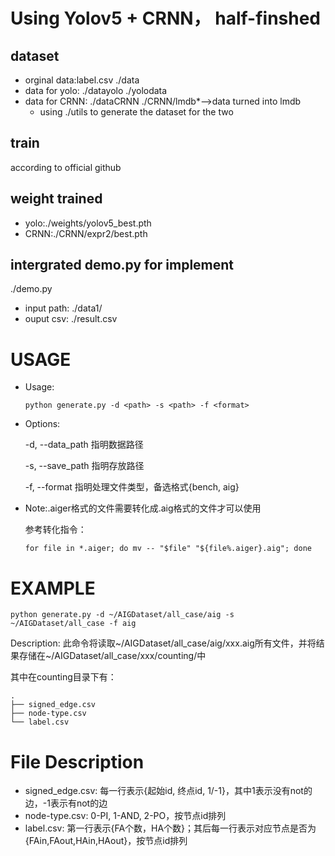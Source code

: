 # Using Yolov5 + CRNN， half-finshed
## dataset
- orginal data:label.csv   ./data
- data for yolo: ./datayolo ./yolodata
- data for CRNN: ./dataCRNN  ./CRNN/lmdb*-->data turned into lmdb
    - using ./utils to generate the dataset for the two
## train
according to official github
## weight trained
- yolo:./weights/yolov5_best.pth
- CRNN:./CRNN/expr2/best.pth
## intergrated demo.py for implement
./demo.py
- input path: ./data1/
- ouput csv: ./result.csv


# USAGE
- Usage:
  ```
  python generate.py -d <path> -s <path> -f <format>
  ```
- Options:
  
	-d, --data_path		指明数据路径
  
	-s, --save_path		指明存放路径
  
	-f, --format		指明处理文件类型，备选格式{bench, aig}

- Note:.aiger格式的文件需要转化成.aig格式的文件才可以使用

	参考转化指令：
	```
	for file in *.aiger; do mv -- "$file" "${file%.aiger}.aig"; done
	```

# EXAMPLE
```
python generate.py -d ~/AIGDataset/all_case/aig -s ~/AIGDataset/all_case -f aig
```

Description: 此命令将读取~/AIGDataset/all_case/aig/xxx.aig所有文件，并将结果存储在~/AIGDataset/all_case/xxx/counting/中

其中在counting目录下有：
```
.
├── signed_edge.csv
├── node-type.csv
└── label.csv
```
# File Description
- signed_edge.csv: 每一行表示{起始id, 终点id, 1/-1}，其中1表示没有not的边，-1表示有not的边
- node-type.csv: 0-PI, 1-AND, 2-PO，按节点id排列
- label.csv: 第一行表示{FA个数，HA个数}；其后每一行表示对应节点是否为{FAin,FAout,HAin,HAout}，按节点id排列
